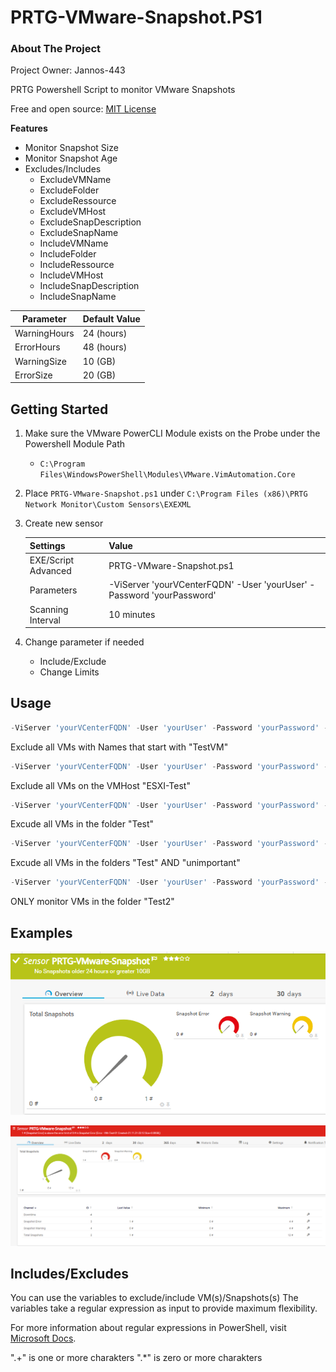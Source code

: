 # PRTG-VMware-Snapshot.PS1

<!-- ABOUT THE PROJECT -->
### About The Project
Project Owner: Jannos-443

PRTG Powershell Script to monitor VMware Snapshots

Free and open source: [MIT License](https://github.com/Jannos-443/PRTG-VMware-Snapshot/blob/main/LICENSE)

**Features**
* Monitor Snapshot Size
* Monitor Snapshot Age
* Excludes/Includes
  * ExcludeVMName
  * ExcludeFolder
  * ExcludeRessource
  * ExcludeVMHost
  * ExcludeSnapDescription
  * ExcludeSnapName 
  * IncludeVMName
  * IncludeFolder
  * IncludeRessource
  * IncludeVMHost
  * IncludeSnapDescription
  * IncludeSnapName



| Parameter | Default Value |
| --- | --- |
| WarningHours | 24 (hours) |
| ErrorHours | 48 (hours) |
| WarningSize | 10 (GB) |
| ErrorSize | 20 (GB) |


<!-- GETTING STARTED -->
## Getting Started

1. Make sure the VMware PowerCLI Module exists on the Probe under the Powershell Module Path
   - `C:\Program Files\WindowsPowerShell\Modules\VMware.VimAutomation.Core`


2. Place `PRTG-VMware-Snapshot.ps1` under `C:\Program Files (x86)\PRTG Network Monitor\Custom Sensors\EXEXML`

3. Create new sensor

   | Settings | Value |
   | --- | --- |
   | EXE/Script Advanced | PRTG-VMware-Snapshot.ps1 |
   | Parameters | -ViServer 'yourVCenterFQDN' -User 'yourUser' -Password 'yourPassword' |
   | Scanning Interval | 10 minutes |


4. Change parameter if needed 
   - Include/Exclude
   - Change Limits

## Usage

```powershell
-ViServer 'yourVCenterFQDN' -User 'yourUser' -Password 'yourPassword' -ExcludeVMName '^(TestVM.*)$'
```
Exclude all VMs with Names that start with "TestVM"

```powershell
-ViServer 'yourVCenterFQDN' -User 'yourUser' -Password 'yourPassword' -ExcludeVMHost '^(ESXI-Test.contoso.com)$'
```
Exclude all VMs on the VMHost "ESXI-Test"

```powershell
-ViServer 'yourVCenterFQDN' -User 'yourUser' -Password 'yourPassword' -ExcludeFolder '^(Test)$'
```
Excude all VMs in the folder "Test"

```powershell
-ViServer 'yourVCenterFQDN' -User 'yourUser' -Password 'yourPassword' -ExcludeFolder '^(Test|unimportant)$'
```
Excude all VMs in the folders "Test" AND "unimportant"

```powershell
-ViServer 'yourVCenterFQDN' -User 'yourUser' -Password 'yourPassword' -IncludeFolder '^(Test2)$'
```
ONLY monitor VMs in the folder "Test2"

## Examples

![PRTG-VMware-Snapshot](media/ok.png)

![PRTG-VMware-Snapshot](media/error.png)

## Includes/Excludes

You can use the variables to exclude/include VM(s)/Snapshots(s) 
The variables take a regular expression as input to provide maximum flexibility.

For more information about regular expressions in PowerShell, visit [Microsoft Docs](https://docs.microsoft.com/en-us/powershell/module/microsoft.powershell.core/about/about_regular_expressions).

".+" is one or more charakters
".*" is zero or more charakters
